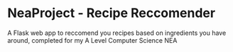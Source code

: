 # NeaProject - Recipe Reccomender
A Flask web app to reccomend you recipes based on ingredients you have around, completed for my A Level Computer Science NEA

